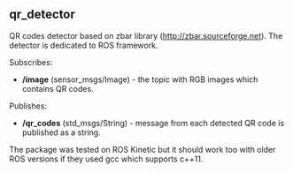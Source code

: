 ## qr_detector
QR codes detector based on zbar library (http://zbar.sourceforge.net). The detector is dedicated to ROS framework.

Subscribes:
- **/image** (sensor_msgs/Image) - the topic with RGB images which contains QR codes.

Publishes:
- **/qr_codes** (std_msgs/String) - message from each detected QR code is published as a string.


The package was tested on ROS Kinetic but it should work too with older ROS versions if they used gcc which supports c++11.
